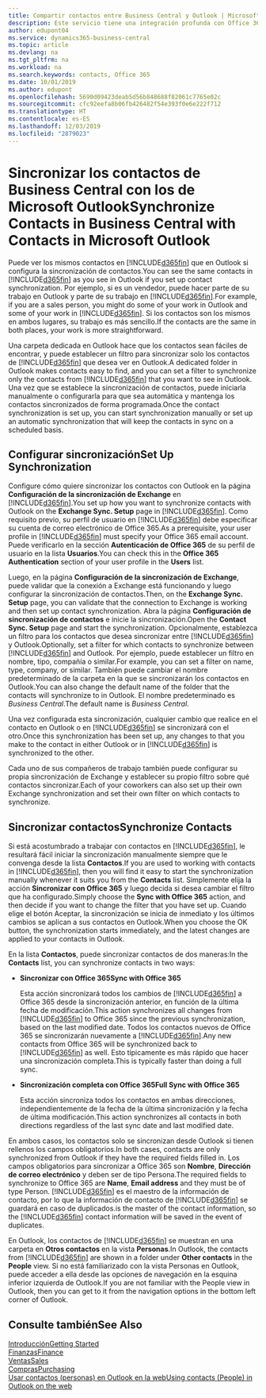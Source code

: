 ```yaml
---
title: Compartir contactos entre Business Central y Outlook | Microsoft Docs
description: Este servicio tiene una integración profunda con Office 365 para que pueda compartir contactos entre Outlook y Business Central.
author: edupont04
ms.service: dynamics365-business-central
ms.topic: article
ms.devlang: na
ms.tgt_pltfrm: na
ms.workload: na
ms.search.keywords: contacts, Office 365
ms.date: 10/01/2019
ms.author: edupont
ms.openlocfilehash: 5690d09423deab5d56b848688f82061c7765e02c
ms.sourcegitcommit: cfc92eefa8b06fb426482f54e393f0e6e222f712
ms.translationtype: HT
ms.contentlocale: es-ES
ms.lasthandoff: 12/03/2019
ms.locfileid: "2879023"
---
```

# <a name="synchronize-contacts-in-business-central-with-contacts-in-microsoft-outlook"></a><span data-ttu-id="f5e3a-103">Sincronizar los contactos de Business Central con los de Microsoft Outlook</span><span class="sxs-lookup"><span data-stu-id="f5e3a-103">Synchronize Contacts in Business Central with Contacts in Microsoft Outlook</span></span>
<span data-ttu-id="f5e3a-104">Puede ver los mismos contactos en [!INCLUDE[d365fin](includes/d365fin_md.md)] que en Outlook si configura la sincronización de contactos.</span><span class="sxs-lookup"><span data-stu-id="f5e3a-104">You can see the same contacts in [!INCLUDE[d365fin](includes/d365fin_md.md)] as you see in Outlook if you set up contact synchronization.</span></span> <span data-ttu-id="f5e3a-105">Por ejemplo, si es un vendedor, puede hacer parte de su trabajo en Outlook y parte de su trabajo en [!INCLUDE[d365fin](includes/d365fin_md.md)].</span><span class="sxs-lookup"><span data-stu-id="f5e3a-105">For example, if you are a sales person, you might do some of your work in Outlook and some of your work in [!INCLUDE[d365fin](includes/d365fin_md.md)].</span></span> <span data-ttu-id="f5e3a-106">Si los contactos son los mismos en ambos lugares, su trabajo es más sencillo.</span><span class="sxs-lookup"><span data-stu-id="f5e3a-106">If the contacts are the same in both places, your work is more straightforward.</span></span>  

<span data-ttu-id="f5e3a-107">Una carpeta dedicada en Outlook hace que los contactos sean fáciles de encontrar, y puede establecer un filtro para sincronizar solo los contactos de [!INCLUDE[d365fin](includes/d365fin_md.md)] que desea ver en Outlook.</span><span class="sxs-lookup"><span data-stu-id="f5e3a-107">A dedicated folder in Outlook makes contacts easy to find, and you can set a filter to synchronize only the contacts from [!INCLUDE[d365fin](includes/d365fin_md.md)] that you want to see in Outlook.</span></span> <span data-ttu-id="f5e3a-108">Una vez que se establece la sincronización de contactos, puede iniciarla manualmente o configurarla para que sea automática y mantenga los contactos sincronizados de forma programada.</span><span class="sxs-lookup"><span data-stu-id="f5e3a-108">Once the contact synchronization is set up, you can start synchronization manually or set up an automatic synchronization that will keep the contacts in sync on a scheduled basis.</span></span>  

## <a name="set-up-synchronization"></a><span data-ttu-id="f5e3a-109">Configurar sincronización</span><span class="sxs-lookup"><span data-stu-id="f5e3a-109">Set Up Synchronization</span></span>
<span data-ttu-id="f5e3a-110">Configure cómo quiere sincronizar los contactos con Outlook en la página **Configuración de la sincronización de Exchange** en [!INCLUDE[d365fin](includes/d365fin_md.md)].</span><span class="sxs-lookup"><span data-stu-id="f5e3a-110">You set up how you want to synchronize contacts with Outlook on the **Exchange Sync. Setup** page in [!INCLUDE[d365fin](includes/d365fin_md.md)].</span></span> <span data-ttu-id="f5e3a-111">Como requisito previo, su perfil de usuario en [!INCLUDE[d365fin](includes/d365fin_md.md)] debe especificar su cuenta de correo electrónico de Office 365.</span><span class="sxs-lookup"><span data-stu-id="f5e3a-111">As a prerequisite, your user profile in [!INCLUDE[d365fin](includes/d365fin_md.md)] must specify your Office 365 email account.</span></span> <span data-ttu-id="f5e3a-112">Puede verificarlo en la sección **Autenticación de Office 365** de su perfil de usuario en la lista **Usuarios**.</span><span class="sxs-lookup"><span data-stu-id="f5e3a-112">You can check this in the **Office 365 Authentication** section of your user profile in the **Users** list.</span></span>  

<span data-ttu-id="f5e3a-113">Luego, en la página **Configuración de la sincronización de Exchange**, puede validar que la conexión a Exchange está funcionando y luego configurar la sincronización de contactos.</span><span class="sxs-lookup"><span data-stu-id="f5e3a-113">Then, on the **Exchange Sync. Setup** page, you can validate that the connection to Exchange is working and then set up contact synchronization.</span></span> <span data-ttu-id="f5e3a-114">Abra la página **Configuración de sincronización de contactos** e inicie la sincronización.</span><span class="sxs-lookup"><span data-stu-id="f5e3a-114">Open the **Contact Sync. Setup** page and start the synchronization.</span></span> <span data-ttu-id="f5e3a-115">Opcionalmente, establezca un filtro para los contactos que desea sincronizar entre [!INCLUDE[d365fin](includes/d365fin_md.md)] y Outlook.</span><span class="sxs-lookup"><span data-stu-id="f5e3a-115">Optionally, set a filter for which contacts to synchronize between [!INCLUDE[d365fin](includes/d365fin_md.md)] and Outlook.</span></span> <span data-ttu-id="f5e3a-116">Por ejemplo, puede establecer un filtro en nombre, tipo, compañía o similar.</span><span class="sxs-lookup"><span data-stu-id="f5e3a-116">For example, you can set a filter on name, type, company, or similar.</span></span> <span data-ttu-id="f5e3a-117">También puede cambiar el nombre predeterminado de la carpeta en la que se sincronizarán los contactos en Outlook.</span><span class="sxs-lookup"><span data-stu-id="f5e3a-117">You can also change the default name of the folder that the contacts will synchronize to in Outlook.</span></span> <span data-ttu-id="f5e3a-118">El nombre predeterminado es *Business Central*.</span><span class="sxs-lookup"><span data-stu-id="f5e3a-118">The default name is *Business Central*.</span></span>  

<span data-ttu-id="f5e3a-119">Una vez configurada esta sincronización, cualquier cambio que realice en el contacto en Outlook o en [!INCLUDE[d365fin](includes/d365fin_md.md)] se sincronizará con el otro.</span><span class="sxs-lookup"><span data-stu-id="f5e3a-119">Once this synchronization has been set up, any changes to that you make to the contact in either Outlook or in [!INCLUDE[d365fin](includes/d365fin_md.md)] is synchronized to the other.</span></span>  

<span data-ttu-id="f5e3a-120">Cada uno de sus compañeros de trabajo también puede configurar su propia sincronización de Exchange y establecer su propio filtro sobre qué contactos sincronizar.</span><span class="sxs-lookup"><span data-stu-id="f5e3a-120">Each of your coworkers can also set up their own Exchange synchronization and set their own filter on which contacts to synchronize.</span></span>  

## <a name="synchronize-contacts"></a><span data-ttu-id="f5e3a-121">Sincronizar contactos</span><span class="sxs-lookup"><span data-stu-id="f5e3a-121">Synchronize Contacts</span></span>
<span data-ttu-id="f5e3a-122">Si está acostumbrado a trabajar con contactos en [!INCLUDE[d365fin](includes/d365fin_md.md)], le resultará fácil iniciar la sincronización manualmente siempre que le convenga desde la lista **Contactos**.</span><span class="sxs-lookup"><span data-stu-id="f5e3a-122">If you are used to working with contacts in [!INCLUDE[d365fin](includes/d365fin_md.md)], then you will find it easy to start the synchronization manually whenever it suits you from the **Contacts** list.</span></span> <span data-ttu-id="f5e3a-123">Simplemente elija la acción **Sincronizar con Office 365** y luego decida si desea cambiar el filtro que ha configurado.</span><span class="sxs-lookup"><span data-stu-id="f5e3a-123">Simply choose the **Sync with Office 365** action, and then decide if you want to change the filter that you have set up.</span></span> <span data-ttu-id="f5e3a-124">Cuando elige el botón Aceptar, la sincronización se inicia de inmediato y los últimos cambios se aplican a sus contactos en Outlook.</span><span class="sxs-lookup"><span data-stu-id="f5e3a-124">When you choose the OK button, the synchronization starts immediately, and the latest changes are applied to your contacts in Outlook.</span></span>  

<span data-ttu-id="f5e3a-125">En la lista **Contactos**, puede sincronizar contactos de dos maneras:</span><span class="sxs-lookup"><span data-stu-id="f5e3a-125">In the **Contacts** list, you can synchronize contacts in two ways:</span></span>

* <span data-ttu-id="f5e3a-126">**Sincronizar con Office 365**</span><span class="sxs-lookup"><span data-stu-id="f5e3a-126">**Sync with Office 365**</span></span>

  <span data-ttu-id="f5e3a-127">Esta acción sincronizará todos los cambios de [!INCLUDE[d365fin](includes/d365fin_md.md)] a Office 365 desde la sincronización anterior, en función de la última fecha de modificación.</span><span class="sxs-lookup"><span data-stu-id="f5e3a-127">This action synchronizes all changes from [!INCLUDE[d365fin](includes/d365fin_md.md)] to Office 365 since the previous synchronization, based on the last modified date.</span></span> <span data-ttu-id="f5e3a-128">Todos los contactos nuevos de Office 365 se sincronizarán nuevamente a [!INCLUDE[d365fin](includes/d365fin_md.md)].</span><span class="sxs-lookup"><span data-stu-id="f5e3a-128">Any new contacts from Office 365 will be synchronized back to [!INCLUDE[d365fin](includes/d365fin_md.md)] as well.</span></span> <span data-ttu-id="f5e3a-129">Esto típicamente es más rápido que hacer una sincronización completa.</span><span class="sxs-lookup"><span data-stu-id="f5e3a-129">This is typically faster than doing a full sync.</span></span>  

* <span data-ttu-id="f5e3a-130">**Sincronización completa con Office 365**</span><span class="sxs-lookup"><span data-stu-id="f5e3a-130">**Full Sync with Office 365**</span></span>

  <span data-ttu-id="f5e3a-131">Esta acción sincroniza todos los contactos en ambas direcciones, independientemente de la fecha de la última sincronización y la fecha de última modificación.</span><span class="sxs-lookup"><span data-stu-id="f5e3a-131">This action synchronizes all contacts in both directions regardless of the last sync date and last modified date.</span></span>  

<span data-ttu-id="f5e3a-132">En ambos casos, los contactos solo se sincronizan desde Outlook si tienen rellenos los campos obligatorios.</span><span class="sxs-lookup"><span data-stu-id="f5e3a-132">In both cases, contacts are only synchronized from Outlook if they have the required fields filled in.</span></span> <span data-ttu-id="f5e3a-133">Los campos obligatorios para sincronizar a Office 365 son **Nombre**, **Dirección de correo electrónico** y deben ser de tipo Persona.</span><span class="sxs-lookup"><span data-stu-id="f5e3a-133">The required fields to synchronize to Office 365 are **Name**, **Email address** and they must be of type Person.</span></span> [!INCLUDE[d365fin](includes/d365fin_md.md)] <span data-ttu-id="f5e3a-134">es el maestro de la información de contacto, por lo que la información de contacto de [!INCLUDE[d365fin](includes/d365fin_md.md)] se guardará en caso de duplicados.</span><span class="sxs-lookup"><span data-stu-id="f5e3a-134">is the master of the contact information, so the [!INCLUDE[d365fin](includes/d365fin_md.md)] contact information will be saved in the event of duplicates.</span></span>  

<span data-ttu-id="f5e3a-135">En Outlook, los contactos de [!INCLUDE[d365fin](includes/d365fin_md.md)] se muestran en una carpeta en **Otros contactos** en la vista **Personas**.</span><span class="sxs-lookup"><span data-stu-id="f5e3a-135">In Outlook, the contacts from [!INCLUDE[d365fin](includes/d365fin_md.md)] are shown in a folder under **Other contacts** in the **People**  view.</span></span> <span data-ttu-id="f5e3a-136">Si no está familiarizado con la vista Personas en Outlook, puede acceder a ella desde las opciones de navegación en la esquina inferior izquierda de Outlook.</span><span class="sxs-lookup"><span data-stu-id="f5e3a-136">If you are not familiar with the People view in Outlook, then you can get to it from the navigation options in the bottom left corner of Outlook.</span></span>  

## <a name="see-also"></a><span data-ttu-id="f5e3a-137">Consulte también</span><span class="sxs-lookup"><span data-stu-id="f5e3a-137">See Also</span></span>
[<span data-ttu-id="f5e3a-138">Introducción</span><span class="sxs-lookup"><span data-stu-id="f5e3a-138">Getting Started</span></span>](product-get-started.md)  
[<span data-ttu-id="f5e3a-139">Finanzas</span><span class="sxs-lookup"><span data-stu-id="f5e3a-139">Finance</span></span>](finance.md)  
[<span data-ttu-id="f5e3a-140">Ventas</span><span class="sxs-lookup"><span data-stu-id="f5e3a-140">Sales</span></span>](sales-manage-sales.md)  
[<span data-ttu-id="f5e3a-141">Compras</span><span class="sxs-lookup"><span data-stu-id="f5e3a-141">Purchasing</span></span>](purchasing-manage-purchasing.md)  
[<span data-ttu-id="f5e3a-142">Usar contactos (personas) en Outlook en la web</span><span class="sxs-lookup"><span data-stu-id="f5e3a-142">Using contacts (People) in Outlook on the web</span></span>](https://support.office.com/article/Using-contacts-People-in-Outlook-on-the-web-1e3438c7-26b2-420c-87de-3cea9d31b5cb?appver=OWB150)  
